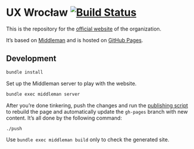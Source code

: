 # UX Wrocław [![Build Status](https://travis-ci.org/uxwroclaw/uxwroclaw.pl.png)](https://travis-ci.org/uxwroclaw/uxwroclaw.pl)

This is the repository for the [official website](http://uxwroclaw.pl/) of the organization.

It’s based on [Middleman](http://middlemanapp.com/) and is hosted on [GitHub Pages](http://pages.github.com/).

## Development

```bash
bundle install
```

Set up the Middleman server to play with the website.

```bash
bundle exec middleman server
```

After you’re done tinkering, push the changes and run the [publishing script](publish) to rebuild the page and automatically update the `gh-pages` branch with new content. It’s all done by the following command:

```bash
./push
```

Use `bundle exec middleman build` only to check the generated site.
